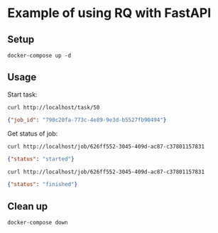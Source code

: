 # Example of using RQ with FastAPI
## Setup
```shell
docker-compose up -d
```

## Usage
Start task:

```shell
curl http://localhost/task/50
```
```json
{"job_id": "790c20fa-773c-4e89-9e3d-b5527fb90494"}
```

Get status of job:

```shell
curl http://localhost/job/626ff552-3045-409d-ac87-c37801157831
```
```json
{"status": "started"}
```

```shell
curl http://localhost/job/626ff552-3045-409d-ac87-c37801157831
```
```json
{"status": "finished"}
```

## Clean up
```shell
docker-compose down
```
